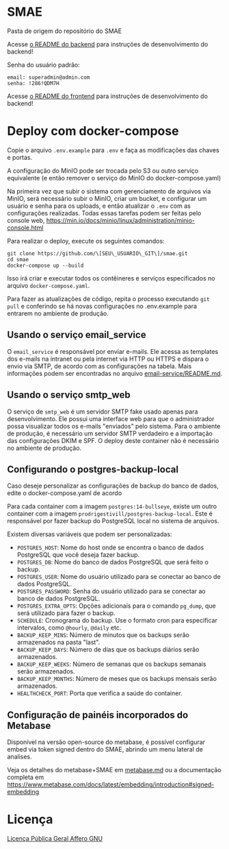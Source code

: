 # SMAE

Pasta de origem do repositório do SMAE

Acesse [o README do backend](backend/README.md) para instruções de desenvolvimento do backend!

Senha do usuário padrão:

    email: superadmin@admin.com
    senha: !286!QDM7H

Acesse [o README do frontend](frontend/README.md) para instruções de desenvolvimento do backend!

# Deploy com docker-compose

Copie o arquivo `.env.example` para `.env` e faça as modificações das chaves e portas.

A configuração do MinIO pode ser trocada pelo S3 ou outro serviço equivalente (e então remover o serviço do MinIO do docker-compose.yaml)

Na primeira vez que subir o sistema com gerenciamento de arquivos via MinIO, será necessário subir o MinIO, criar um bucket, e configurar um usuário e senha para os uploads, e então atualizar o `.env` com as configurações realizadas. Todas essas tarefas podem ser feitas pelo console web, https://min.io/docs/minio/linux/administration/minio-console.html

Para realizar o deploy, execute os seguintes comandos:

    git clone https://github.com/\[SEU\_USUARIO\_GIT\]/smae.git
    cd smae
    docker-compose up --build

Isso irá criar e executar todos os contêineres e serviços especificados no arquivo `docker-compose.yaml`.

Para fazer as atualizações de código, repita o processo executando `git pull` e conferindo se há novas configurações no .env.example para entrarem no ambiente de produção.

## Usando o serviço email_service

O `email_service` é responsável por enviar e-mails. Ele acessa as templates dos e-mails na intranet ou pela internet via HTTP ou HTTPS e dispara o envio via SMTP, de acordo com as configurações na tabela. Mais informações podem ser encontradas no arquivo [email-service/README.md](email-service/README.md).

## Usando o serviço smtp_web

O serviço de `smtp_web` é um servidor SMTP fake usado apenas para desenvolvimento. Ele possui uma interface web para que o administrador possa visualizar todos os e-mails "enviados" pelo sistema. Para o ambiente de produção, é necessário um servidor SMTP verdadeiro e a importação das configurações DKIM e SPF. O deploy deste container não é necessário no ambiente de produção.

## Configurando o postgres-backup-local

Caso deseje personalizar as configurações de backup do banco de dados, edite o docker-compose.yaml de acordo

Para cada container com a imagem `postgres:14-bullseye`, existe um outro container com a imagem `prodrigestivill/postgres-backup-local`. Este é responsável por fazer backup do PostgreSQL local no sistema de arquivos.

Existem diversas variáveis que podem ser personalizadas:

*   `POSTGRES_HOST`: Nome do host onde se encontra o banco de dados PostgreSQL que você deseja fazer backup.
*   `POSTGRES_DB`: Nome do banco de dados PostgreSQL que será feito o backup.
*   `POSTGRES_USER`: Nome do usuário utilizado para se conectar ao banco de dados PostgreSQL.
*   `POSTGRES_PASSWORD`: Senha do usuário utilizado para se conectar ao banco de dados PostgreSQL.
*   `POSTGRES_EXTRA_OPTS`: Opções adicionais para o comando `pg_dump`, que será utilizado para fazer o backup.
*   `SCHEDULE`: Cronograma do backup. Use o formato cron para especificar intervalos, como `@hourly`, `@daily` etc.
*   `BACKUP_KEEP_MINS`: Número de minutos que os backups serão armazenados na pasta "last".
*   `BACKUP_KEEP_DAYS`: Número de dias que os backups diários serão armazenados.
*   `BACKUP_KEEP_WEEKS`: Número de semanas que os backups semanais serão armazenados.
*   `BACKUP_KEEP_MONTHS`: Número de meses que os backups mensais serão armazenados.
*   `HEALTHCHECK_PORT`: Porta que verifica a saúde do container.

## Configuração de painéis incorporados do Metabase

Disponível na versão open-source do metabase, é possível configurar embed via token signed dentro do SMAE, abrindo um menu lateral de analises.

Veja os detalhes do metabase+SMAE em [metabase.md](metabase.md) ou a documentação completa em https://www.metabase.com/docs/latest/embedding/introduction#signed-embedding

# Licença

[Licença Pública Geral Affero GNU](LICENSE)
